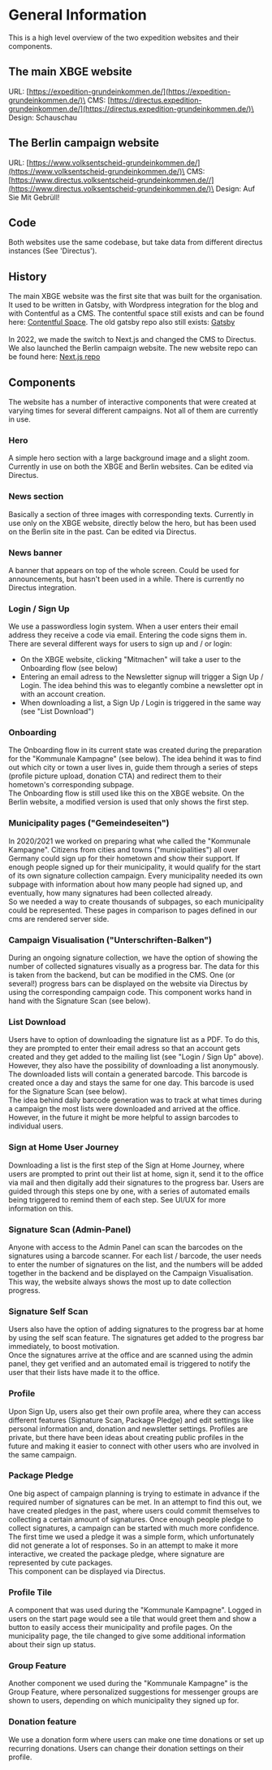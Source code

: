 # General Information

This is a high level overview of the two expedition websites and their components.

## The main XBGE website

URL: [https://expedition-grundeinkommen.de/](https://expedition-grundeinkommen.de/)\
CMS: [https://directus.expedition-grundeinkommen.de/](https://directus.expedition-grundeinkommen.de/)\
Design: Schauschau

## The Berlin campaign website

URL: [https://www.volksentscheid-grundeinkommen.de/](https://www.volksentscheid-grundeinkommen.de/)\
CMS: [https://www.directus.volksentscheid-grundeinkommen.de//](https://www.directus.volksentscheid-grundeinkommen.de/)\
Design: Auf Sie Mit Gebrüll!

## Code

Both websites use the same codebase, but take data from different directus instances (See 'Directus').

## History

The main XBGE website was the first site that was built for the organisation. It used to be written in Gatsby, with Wordpress integration for the blog and with Contentful as a CMS. The contentful space still exists and can be found here: [Contentful Space](https://app.contentful.com/spaces/af08tobnb0cl/entries). The old gatsby repo also still exists: [Gatsby](https://github.com/grundeinkommensbuero/website-gatsby)\
\
In 2022, we made the switch to Next.js and changed the CMS to Directus. We also launched the Berlin campaign website. The new website repo can be found here: [Next.js repo](https://github.com/grundeinkommensbuero/website-next)

## Components

The website has a number of interactive components that were created at varying times for several different campaigns. Not all of them are currently in use.

### Hero

A simple hero section with a large background image and a slight zoom. Currently in use on both the XBGE and Berlin websites. Can be edited via Directus.

### News section

Basically a section of three images with corresponding texts. Currently in use only on the XBGE website, directly below the hero, but has been used on the Berlin site in the past. Can be edited via Directus.

### News banner

A banner that appears on top of the whole screen. Could be used for announcements, but hasn't been used in a while. There is currently no Directus integration.

### Login / Sign Up

We use a passwordless login system. When a user enters their email address they receive a code via email. Entering the code signs them in.\
There are several different ways for users to sign up and / or login:

- On the XBGE website, clicking "Mitmachen" will take a user to the Onboarding flow (see below)
- Entering an email adress to the Newsletter signup will trigger a Sign Up / Login. The idea behind this was to elegantly combine a newsletter opt in with an account creation.
- When downloading a list, a Sign Up / Login is triggered in the same way (see "List Download")

### Onboarding

The Onboarding flow in its current state was created during the preparation for the "Kommunale Kampagne" (see below). The idea behind it was to find out which city or town a user lives in, guide them through a series of steps (profile picture upload, donation CTA) and redirect them to their hometown's corresponding subpage.\
The Onboarding flow is still used like this on the XBGE website. On the Berlin website, a modified version is used that only shows the first step.

### Municipality pages ("Gemeindeseiten")

In 2020/2021 we worked on preparing what whe called the "Kommunale Kampagne". Citizens from cities and towns ("municipalities") all over Germany could sign up for their hometown and show their support. If enough people signed up for their municipality, it would qualify for the start of its own signature collection campaign. Every municipality needed its own subpage with information about how many people had signed up, and eventually, how many signatures had been collected already.\
So we needed a way to create thousands of subpages, so each municipality could be represented. These pages in comparison to pages defined in our cms are rendered server side.

### Campaign Visualisation ("Unterschriften-Balken")

During an ongoing signature collection, we have the option of showing the number of collected signatures visually as a progress bar. The data for this is taken from the backend, but can be modified in the CMS. One (or several!) progress bars can be displayed on the website via Directus by using the corresponding campaign code. This component works hand in hand with the Signature Scan (see below).

### List Download

Users have to option of downloading the signature list as a PDF. To do this, they are prompted to enter their email adress so that an account gets created and they get added to the mailing list (see "Login / Sign Up" above). However, they also have the possibility of downloading a list anonymously.\
The downloaded lists will contain a generated barcode. This barcode is created once a day and stays the same for one day. This barcode is used for the Signature Scan (see below).\
The idea behind daily barcode generation was to track at what times during a campaign the most lists were downloaded and arrived at the office. However, in the future it might be more helpful to assign barcodes to individual users.

### Sign at Home User Journey

Downloading a list is the first step of the Sign at Home Journey, where users are prompted to print out their list at home, sign it, send it to the office via mail and then digitally add their signatures to the progress bar. Users are guided through this steps one by one, with a series of automated emails being triggered to remind them of each step. See UI/UX for more information on this.

### Signature Scan (Admin-Panel)

Anyone with access to the Admin Panel can scan the barcodes on the signatures using a barcode scanner. For each list / barcode, the user needs to enter the number of signatures on the list, and the numbers will be added together in the backend and be displayed on the Campaign Visualisation. This way, the website always shows the most up to date collection progress.

### Signature Self Scan

Users also have the option of adding signatures to the progress bar at home by using the self scan feature. The signatures get added to the progress bar immediately, to boost motivation.\
Once the signatures arrive at the office and are scanned using the admin panel, they get verified and an automated email is triggered to notify the user that their lists have made it to the office.

### Profile

Upon Sign Up, users also get their own profile area, where they can access different features (Signature Scan, Package Pledge) and edit settings like personal information and, donation and newsletter settings. Profiles are private, but there have been ideas about creating public profiles in the future and making it easier to connect with other users who are involved in the same campaign.

### Package Pledge

One big aspect of campaign planning is trying to estimate in advance if the required number of signatures can be met. In an attempt to find this out, we have created pledges in the past, where users could commit themselves to collecting a certain amount of signatures. Once enough people pledge to collect signatures, a campaign can be started with much more confidence.\
The first time we used a pledge it was a simple form, which unfortunately did not generate a lot of responses. So in an attempt to make it more interactive, we created the package pledge, where signature are represented by cute packages.\
This component can be displayed via Directus.

### Profile Tile

A component that was used during the "Kommunale Kampagne". Logged in users on the start page would see a tile that would greet them and show a button to easily access their municipality and profile pages. On the municipality page, the tile changed to give some additional information about their sign up status.

### Group Feature

Another component we used during the "Kommunale Kampagne" is the Group Feature, where personalized suggestions for messenger groups are shown to users, depending on which municipality they signed up for.

### Donation feature

We use a donation form where users can make one time donations or set up recurring donations. Users can change their donation settings on their profile.
